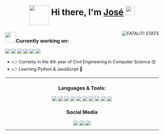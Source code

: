 
<div align="center">
   <h1>
      <img align="middle" src="https://user-images.githubusercontent.com/49794011/111344331-0c36dc80-865b-11eb-8592-85abecac5393.png" width=65 height=65 />
      Hi there, I'm <a href="https://github.com/GODfataliti">José</a> <img src="https://media.giphy.com/media/hvRJCLFzcasrR4ia7z/giphy.gif" width="30px"> </h1>
</div>

<!--[![Fataliti's GitHub stats](https://github-readme-stats.vercel.app/api?username=GODfataliti&count_private=true&show_icons=true&theme=radical)](https://github.com/GODfataliti/github-readme-stats)
<p align="left"> 
</p>
-->



<a href="#Fataliti-title">
   <img src="https://github-readme-stats.vercel.app/api?username=GODfataliti&count_private=true&show_icons=true&theme=radical" alt="FATALITI STATS" align="right" />
</a>
<div>
   <h3><img width="35" src="https://img.icons8.com/nolan/64/working-with-a-laptop.png"/>Currently working on: </h3>
   <a src="https://github.com/"><img src="https://img.icons8.com/nolan/64/github.png"/></a>
   <a src="https://www.javascript.com/"><img src="https://img.icons8.com/nolan/64/javascript.png"/></a>
   <a src="https://reactjs.org/docs/getting-started.html"><img src="https://img.icons8.com/nolan/64/react-native.png"/></a>
   <a src="https://www.w3schools.com/css/"><img src="https://img.icons8.com/nolan/64/css-filetype.png"/></a>
   <a src="https://www.w3schools.com/html/"><img src="https://img.icons8.com/nolan/64/html-5.png"/></a>
   <a src="https://www.python.org/"> <img src="https://img.icons8.com/nolan/64/python.png"/> </a>
</div>

<ul>
   <li>👉 Currenly in the 4th year of Civil Engineering in Computer Science 😊</li>
   <li>👉 Learning Python & JavaScript 💼</li>
</ul>

----
<div align="center">
   <h3 align="center"> Languages & Tools: </h3>
   <a align="center"><img src="https://img.icons8.com/nolan/64/java-coffee-cup-logo.png"/></a>
   <a align="center"><img src="https://img.icons8.com/nolan/64/react-native.png"/></a>
   <a align="center"><img src="https://img.icons8.com/nolan/64/github.png"/></a>
   <a align="middle"><img src="https://img.icons8.com/nolan/64/copyright.png"/></a>
   <a align="middle"><img src="https://img.icons8.com/nolan/64/javascript.png"/></a>
   <a align="middle"><img src="https://img.icons8.com/nolan/64/css-filetype.png"/></a>
   <a align="middle"><img src="https://img.icons8.com/nolan/64/html-5.png"/></a>
   <a align="middle"><img src="https://img.icons8.com/nolan/64/python.png"/></a>
   <a align="middle"><img src="https://img.icons8.com/nolan/64/mysql.png"/></a>
   <a align="middle"><img src="https://img.icons8.com/nolan/64/sublime-text-new-logo.png"/> </a>
</div>

<div align="center">
   <h3 align="center">Social Media</h3>
   <a href="https://twitch.tv/fataliti" target="_blank"><img align="center" src="https://img.icons8.com/nolan/64/twitch.png"/></a>
   <!--<a href="https://www.instagram.com/fataliti_joze/" target="_blank"><img align="center" src="https://img.icons8.com/nolan/64/instagram-new.png"/></a>-->
   <a href="https://www.linkedin.com/in/fatalitigonzalezjose/" target="_blank"><img align="center" src="https://img.icons8.com/nolan/64/linkedin.png"/> </a>
   <a href="https://steamcommunity.com/id/thepr0fataliti" target="_blank"><img align="center" src="https://img.icons8.com/nolan/64/steam--v2.png"/> </a>
</div>

----
<!--
<br/>
<div align="center">
   <img align="center" src="https://readme-jokes.vercel.app/api" alt="Jokes Card" />
<div/>
-->


